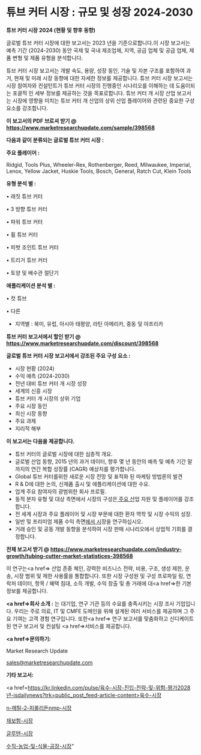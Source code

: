 # 튜브 커터 시장 : 규모 및 성장 2024-2030

<strong>튜브 커터 시장 2024 (현황 및 향후 동향)</strong>

글로벌 튜브 커터 시장에 대한 보고서는 2023 년을 기준으로합니다.이 시장 보고서는 예측 기간 (2024-2030) 동안 국제 및 국내 제조업체, 지역, 공급 업체 및 공급 업체, 제품 변형 및 제품 유형을 분석합니다.

튜브 커터 시장 보고서는 개발 속도, 용량, 성장 동인, 기술 및 자본 구조를 포함하여 과거, 현재 및 미래 시장 동향에 대한 자세한 정보를 제공합니다. 튜브 커터 시장 보고서는 시장 참여자와 컨설턴트가 튜브 커터 시장의 진행중인 시나리오를 이해하는 데 도움이되는 포괄적 인 세부 정보를 제공하는 것을 목표로합니다. 튜브 커터 개 시장 산업 보고서는 시장에 영향을 미치는 튜브 커터 개 산업의 상위 산업 플레이어와 관련된 중요한 구성 요소를 강조합니다.



<strong>이 보고서의 PDF 브로셔 받기 @ <a href=https://www.marketresearchupdate.com/sample/398568>https://www.marketresearchupdate.com/sample/398568</a></strong>



<strong>다음과 같이 분류되는 글로벌 튜브 커터 시장 :</strong>



<strong>주요 플레이어 :</strong>

Ridgid, Tools Plus, Wheeler-Rex, Rothenberger, Reed, Milwaukee, Imperial, Lenox, Yellow Jacket, Huskie Tools, Bosch, General, Ratch Cut, Klein Tools



<strong>유형 분석 별 :</strong>

• 래칫 튜브 커터

• 3 방향 튜브 커터

• 파워 튜브 커터

• 휠 튜브 커터

• 피벗 조인트 튜브 커터

• 트리거 튜브 커터

• 토양 및 배수관 절단기



<strong>애플리케이션 분석 별 :</strong>

• 컷 튜브

• 다른

<ul>
  <li>지역별 : 북미, 유럽, 아시아 태평양, 라틴 아메리카, 중동 및 아프리카</li>
</ul>


<strong>튜브 커터 보고서에서 할인 받기 @ <a href=https://www.marketresearchupdate.com/discount/398568>https://www.marketresearchupdate.com/discount/398568</a></strong>



<strong>글로벌 튜브 커터 시장 보고서에서 강조된 주요 구성 요소 :</strong>
<ul>
  <li>시장 현황 (2024)</li>
  <li>수익 예측 (2024-2030)</li>
  <li>전년 대비 튜브 커터 개 시장 성장</li>
  <li>세계의 신흥 시장</li>
  <li>튜브 커터 개 시장의 상위 기업</li>
  <li>주요 시장 동인</li>
  <li>최신 시장 동향</li>
  <li>주요 과제</li>
  <li>지리적 해부</li>
</ul>


<strong>이 보고서는 다음을 제공합니다.</strong>
<ul>
  <li>튜브 커터의 글로벌 시장에 대한 심층적 개요.</li>
  <li>글로벌 산업 동향, 2015 년의 과거 데이터, 향후 몇 년 동안의 예측 및 예측 기간 말까지의 연간 복합 성장률 (CAGR) 예상치를 평가합니다.</li>
  <li>Global 튜브 커터를위한 새로운 시장 전망 및 표적화 된 마케팅 방법론의 발견</li>
  <li>R &amp; D에 대한 논의, 신제품 출시 및 애플리케이션에 대한 수요.</li>
  <li>업계 주요 참여자의 광범위한 회사 프로필.</li>
  <li>동적 분자 유형 및 대상 측면에서 시장의 구성은<a href=> 주요 산</a>업 자원 및 플레이어를 강조합니다.</li>
  <li>전 세계 시장과 주요 플레이어 및 시장 부문에 대한 환자 역학 및 시장 수익의 성장.</li>
  <li>일반 및 프리미엄 제품 수익 측면<a href=>에서 시</a>장을 연구하십시오.</li>
  <li>거래 승인 및 공동 개발 동향을 분석하여 시장 판매 시나리오에서 상업적 기회를 결정합니다.</li>
</ul>



<strong>전체 보고서 받기 @ <a href=https://www.marketresearchupdate.com/industry-growth/tubing-cutter-market-statistices-398568>https://www.marketresearchupdate.com/industry-growth/tubing-cutter-market-statistices-398568</a></strong>

이 연구는<a href=> 산업 존중</a> 체인, 강력한 비즈니스 전략, 비용, 구조, 생성 제한, 운송, 시장 범위 및 제한 사용률을 통합합니다. 또한 시장 구성원 및 구성 프로파일 링, 연락처 데이터, 항목 / 혜택 침대, 소득 개발, 수익 창출 및 총 거래에 대<a href=>한 기본 </a>정보를 제공합니다.



<strong><a href=>회사 소</a>개 :</strong>
는 대기업, 연구 기관 등의 수요를 충족시키는 시장 조사 기업입니다. 우리는 주로 의료, IT 및 CMFE 도메인을 위해 설계된 여러 서비스를 제공하며 그 주요 기여는 고객 경험 연구입니다. 또한<a href=> 연구 보</a>고서를 맞춤화하고 신디케이트 된 연구 보고서 및 컨설팅 <a href=>서비스</a>를 제공합니다.



<strong><a href=>문의하기:</a></strong>

Market Research Update

sales@marketresearchupdate.com



<strong>기타 보고서:</strong>

<a href=https://kr.linkedin.com/pulse/육수-시장-진입-전략-및-위험-평가2028년-isdailynews?trk=public_post_feed-article-content>육수-시장</a>

<a href=https://www.linkedin.com/pulse/n-메틸-2-피롤리돈nmp-시장-세분화-연구-및-목표-고객2029년/>n-메틸-2-피롤리돈nmp-시장</a>

<a href=https://www.linkedin.com/pulse/재보험-시장-현재-및-미래-성장-2029-analytics-alchemy-360-analysis-nf0if/>재보험-시장</a>

<a href=https://www.linkedin.com/pulse/글루텐-시장-규모-및-성장-2023-survey-savvy-insights-360-analysis-npkyf/>글루텐-시장</a>

<a href=https://www.linkedin.com/pulse/수직-농업-및-식물-공장-시장-경쟁-분석-성장-잠재력-2030-market-matrix-musings-analysis-dhdbf/>수직-농업-및-식물-공장-시장</a>"
